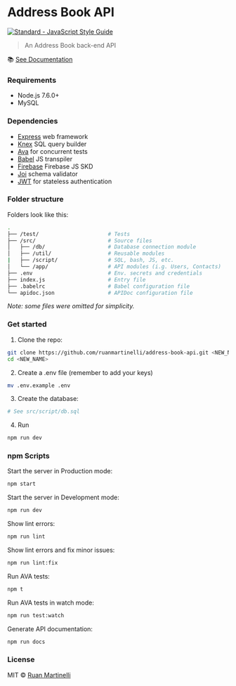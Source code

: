 # Address Book API

<a href="https://standardjs.com"><img src="https://img.shields.io/badge/code_style-standard-brightgreen.svg" alt="Standard - JavaScript Style Guide"></a>

> An Address Book back-end API

:books: [See Documentation](https://api-address-book.herokuapp.com/)

### Requirements

* Node.js 7.6.0+
* MySQL

### Dependencies

* [Express](https://github.com/expressjs/express) web framework
* [Knex](http://knexjs.org/) SQL query builder
* [Ava](https://github.com/avajs) for concurrent tests
* [Babel](https://babeljs.io) JS transpiler
* [Firebase](https://github.com/firebase/firebase-js-sdk) Firebase JS SKD
* [Joi](https://github.com/hapijs/joi) schema validator
* [JWT](https://jwt.io/) for stateless authentication

### Folder structure

Folders look like this:

```bash
.
├── /test/                      # Tests
├── /src/                       # Source files
│   ├── /db/                    # Database connection module
│   ├── /util/                  # Reusable modules
|   ├── /script/                # SQL, bash, JS, etc.
│   └── /app/                   # API modules (i.g. Users, Contacts)
├── .env                        # Env. secrets and credentials 
├── index.js                    # Entry file
├── .babelrc                    # Babel configuration file
└── apidoc.json                 # APIDoc configuration file
```
_Note: some files were omitted for simplicity._

### Get started

1. Clone the repo:

```bash
git clone https://github.com/ruanmartinelli/address-book-api.git <NEW_NAME>
cd <NEW_NAME>
```
2. Create a .env file (remember to add your keys)

```bash
mv .env.example .env
```

3. Create the database:

```bash
# See src/script/db.sql
```

4. Run

```bash
npm run dev
```

### npm Scripts

Start the server in Production mode:
```bash
npm start 
```

Start the server in Development mode:
```bash
npm run dev 
```

Show lint errors:
```bash
npm run lint
```

Show lint errors and fix minor issues:
```bash
npm run lint:fix
```

Run AVA tests:
```bash
npm t
```

Run AVA tests in watch mode:
```bash
npm run test:watch
```

Generate API documentation:
```bash
npm run docs
```

### License

MIT © [Ruan Martinelli](http://ruanmartinelli.com)
